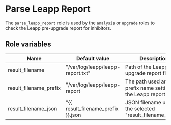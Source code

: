 # Parse Leapp Report

The `parse_leapp_report` role is used by the `analysis` or `upgrade` roles to check the Leapp pre-upgrade report for inhibitors.

## Role variables

| Name                    | Default value         | Description                                         |
|-------------------------|-----------------------|-----------------------------------------------------|
| result_filename         | "/var/log/leapp/leapp-report.txt" | Path of the Leapp pre-upgrade report file. |
| result_filename_prefix  | "/var/log/leapp/leapp-report      | The path used and the prefix name setting for the Leapp report |
| result_filename_json    | "{{ result_filename_prefix }}.json | JSON filename using the selected "result_filename_prefix" |
